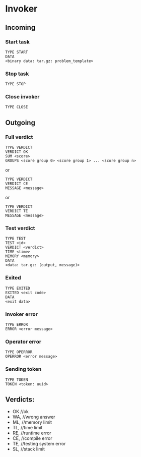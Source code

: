 # Invoker
## Incoming
### Start task
```
TYPE START
DATA
<binary data: tar.gz: problem_template>
```
### Stop task
```
TYPE STOP
```
### Close invoker
```
TYPE CLOSE
```
## Outgoing
### Full verdict
```
TYPE VERDICT
VERDICT OK
SUM <score>
GROUPS <score group 0> <score group 1> ... <score group n>
```
or
```
TYPE VERDICT
VERDICT CE
MESSAGE <message>
```
or
```
TYPE VERDICT
VERDICT TE
MESSAGE <message>
```

### Test verdict
```
TYPE TEST
TEST <id>
VERDICT <verdict>
TIME <time>
MEMORY <memory>
DATA
<data: tar.gz: (output, message)>
```
### Exited
```
TYPE EXITED
EXITED <exit code>
DATA
<exit data>
```
### Invoker error
```
TYPE ERROR
ERROR <error message>
```
### Operator error
```
TYPE OPERROR
OPERROR <error message>
```
### Sending token
```
TYPE TOKEN
TOKEN <token: uuid>
```

## Verdicts:
 - OK  //ok
 - WA, //wrong answer
 - ML, //memory limit
 - TL, //time limit
 - RE, //runtime error
 - CE, //compile error
 - TE, //testing system error
 - SL, //stack limit
